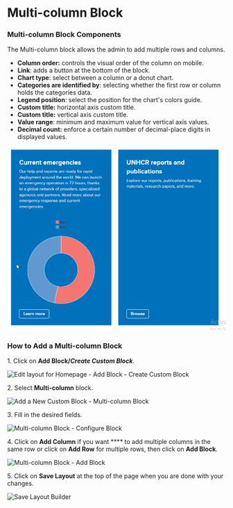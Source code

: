 # Multi-column Block

### Multi-column Block Components

The Multi-column block allows the admin to add multiple rows and columns.

* **Column order:** controls the visual order of the column on mobile.
* **Link**: adds a button at the bottom of the block.
* **Chart type**: select between a column or a donut chart.
* **Categories are identified by**: selecting whether the first row or column holds the categories data.
* **Legend position**: select the position for the chart's colors guide.
* **Custom title:** horizontal axis custom title.
* **Custom title:** vertical axis custom title.
* **Value range**: minimum and maximum value for vertical axis values.
* **Decimal count:** enforce a certain number of decimal-place digits in displayed values.

![Multi-column Block](<../../../../.gitbook/assets/chrome_NU76SU04kU (1).png>)

### How to Add a Multi-column Block <a href="#how-to-add-multi-column-block" id="how-to-add-multi-column-block"></a>

1\. Click on **Add Block/**_**Create Custom Block**_.

![Edit layout for Homepage - Add Block - Create Custom Block](https://869398115-files.gitbook.io/~/files/v0/b/gitbook-x-prod.appspot.com/o/spaces%2F-LMp_PWjEdZQrVE520s3%2Fuploads%2F1imSwmFVz4ekzIjydKB5%2FEdit%20layout%20for%20Homepage%20_%20Add%20Block%20-%20Create%20Custom%20Block.png?alt=media\&token=1061f961-5e2d-43de-a1fc-93c984e003c0)

2\. Select **Multi-column** block.

![Add a New Custom Block - Multi-column Block](https://1248377064-files.gitbook.io/~/files/v0/b/gitbook-x-prod.appspot.com/o/spaces%2F8luXzPWcw7psIQGFGhFR%2Fuploads%2FkUaB6Dl5ruQNqAM0vgAn%2Fimage.png?alt=media\&token=1e14d3c5-1eb1-4e16-ae9e-8c01cbc12f4c)

3\. Fill in the desired fields.

![Multi-column Block - Configure Block](https://1248377064-files.gitbook.io/~/files/v0/b/gitbook-x-prod.appspot.com/o/spaces%2F8luXzPWcw7psIQGFGhFR%2Fuploads%2FxAnhwooK58hxcpWoo1WC%2Fimage.png?alt=media\&token=43ed1d1e-746b-4c5d-8ecb-4d0fa4f6a7a9)

4\. Click on **Add Column** if you want \*\*\*\* to add multiple columns in the same row or click on **Add Row** for multiple rows, then click on **Add Block**.

![Multi-column Block - Add Block](https://1248377064-files.gitbook.io/~/files/v0/b/gitbook-x-prod.appspot.com/o/spaces%2F8luXzPWcw7psIQGFGhFR%2Fuploads%2FhMImMMEnUNnktEHs4CsB%2Fimage.png?alt=media\&token=9f33d458-97f4-4980-bf63-905539d48d37)

5\. Click on **Save Layout** at the top of the page when you are done with your changes.

![Save Layout Builder](https://869398115-files.gitbook.io/~/files/v0/b/gitbook-x-prod.appspot.com/o/spaces%2F-LMp_PWjEdZQrVE520s3%2Fuploads%2FGIhytVWm1Sz2YuALd5iP%2FEdit%20layout%20for%20Homepage%20_%20Save%20Layout.png?alt=media\&token=71ec9038-cfaf-449d-ad8a-b3ba8c16692e)
